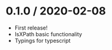 0.1.0 / 2020-02-08
==================

* First release!
* IsXPath basic functionality
* Typings for typescript

